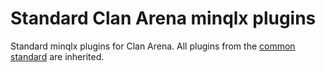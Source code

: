 # Standard Clan Arena minqlx plugins

Standard minqlx plugins for Clan Arena. All plugins from the [common standard](https://github.com/quakelive-server-standards/server-standards/tree/master/minqlx-plugins/standard/common) are inherited.